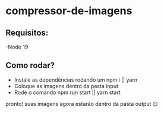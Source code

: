 # compressor-de-imagens

## Requisitos:

-Node 19

## Como rodar?

- Instale as dependências rodando um npm i || yarn
- Coloque as imagens dentro da pasta input
- Rode o comando npm run start || yarn start

pronto! suas imagens agora estarão dentro da pasta output 😉
